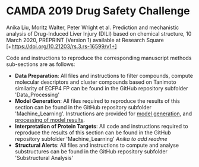 # CAMDA 2019 Drug Safety Challenge

Anika Liu, Moritz Walter, Peter Wright et al. Prediction and mechanistic analysis of Drug-Induced Liver Injury (DILI) based on chemical structure, 10 March 2020, PREPRINT (Version 1) available at Research Square [+https://doi.org/10.21203/rs.3.rs-16599/v1+]

Code and instructions to reproduce the corresponding manuscript methods sub-sections are as follows:

* **Data Preparation**: All files and instructions to filter compounds, compute molecular descriptors and cluster compounds based on Tanimoto similarity of ECFP4 FP can be found in the GitHub repository subfolder 'Data_Processing'
* **Model Generation**: All files required to reproduce the results of this section can be found in the GitHub repository subfolder 'Machine_Learning'. Instructions are provided for [model generation](https://github.com/anikaliu/CAMDA-DILI/blob/master/Machine_Learning/code/README_Model_Generation.txt), and [processing of model results](https://github.com/anikaliu/CAMDA-DILI/blob/master/Machine_Learning/code/README_Model_Results_Processing.txt).
* **Interpretation of Protein Targets**: All code and instructions required to reproduce the results of this section can be found in the GitHub repository subfolder 'Machine_Learning' *Anika to add readme*
* **Structural Alerts**: All files and instructions to compute and analyse substructures can be found in the GitHub repository subfolder 'Substructural Analysis'
